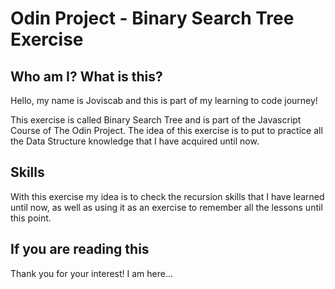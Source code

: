 # Odin Project - Binary Search Tree Exercise

## Who am I? What is this?

Hello, my name is Joviscab and this is part of my learning to code journey!

This exercise is called Binary Search Tree and is part of the Javascript Course of The Odin Project. The idea of this exercise is to put to practice all the Data Structure knowledge that I have acquired until now.

## Skills

With this exercise my idea is to check the recursion skills that I have learned until now, as well as using it as an exercise to remember all the lessons until this point.

## If you are reading this

Thank you for your interest! I am here...
